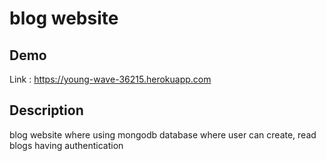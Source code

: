 # blog website
## Demo
Link : https://young-wave-36215.herokuapp.com

## Description
blog website where using mongodb database where user can create, read blogs having authentication
